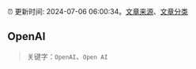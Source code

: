 :alarm_clock: 更新时间: 2024-07-06 06:00:34。[文章来源](/README.md)、[文章分类](/TAGS.md)

## OpenAI


> 关键字：`OpenAI`、`Open AI`



